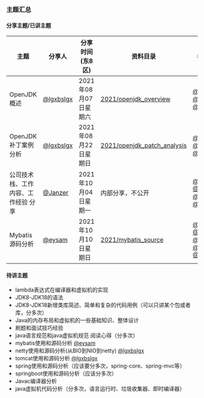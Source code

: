 ### 主题汇总

#### 分享主题/已讲主题

|主题|分享人|分享时间(东8区)|资料目录|参与人员汇总|
|----|----|----|----|----|
|OpenJDK概述|[@lgxbslgx](https://github.com/lgxbslgx)|2021年08月07日星期六|[2021/openjdk_overview](https://github.com/jnudeveloper/sharing/tree/master/2021/openjdk_overview)|[@eysam](https://github.com/eysam) [@lgxbslgx](https://github.com/lgxbslgx) [@skywhat](https://github.com/skywhat)|
|OpenJDK补丁案例分析|[@lgxbslgx](https://github.com/lgxbslgx)|2021年08月22日星期日|[2021/openjdk_patch_analysis](https://github.com/jnudeveloper/sharing/tree/master/2021/openjdk_patch_analysis)|[@eysam](https://github.com/eysam) [@lgxbslgx](https://github.com/lgxbslgx) [@skywhat](https://github.com/skywhat)|
|公司技术栈、工作内容、工作经验 分享|[@Janzer](https://github.com/Janzer)|2021年10月04日星期一|内部分享，不公开|[@eysam](https://github.com/eysam) [@Janzer](https://github.com/Janzer) [@lgxbslgx](https://github.com/lgxbslgx) [@skywhat](https://github.com/skywhat)|
|Mybatis源码分析|[@eysam](https://github.com/eysam)|2021年10月10日星期日|[2021/mybatis_source](https://github.com/jnudeveloper/sharing/tree/master/2021/mybatis_source)|[@eysam](https://github.com/eysam) [@Janzer](https://github.com/Janzer) [@lgxbslgx](https://github.com/lgxbslgx) [@skywhat](https://github.com/skywhat) [@WhenICoding](https://github.com/WhenICoding)|


#### 待讲主题
- lambda表达式在编译器和虚拟机的实现
- JDK8-JDK18的语法
- JDK8-JDK18新增类库简述、简单和复杂的代码用例（可以只讲某个包或者库，分多次）
- Java的内存布局和虚拟机的一些基础知识、整体设计
- 刷题和面试技巧经验
- java语言规范和java虚拟机规范 阅读心得（分多次）
- mybatis使用和源码分析 [@eysam](https://github.com/eysam)
- netty使用和源码分析(从BIO到NIO到netty) [@lgxbslgx](https://github.com/lgxbslgx)
- tomcat使用和源码分析 [@lgxbslgx](https://github.com/lgxbslgx)
- spring使用和源码分析（应该要分多次，spring-core、spring-mvc等）
- springboot使用和源码分析（应该分多次）
- Javac编译器分析
- java虚拟机代码分析（分多次，语言运行时、垃圾收集器、即时编译器）
